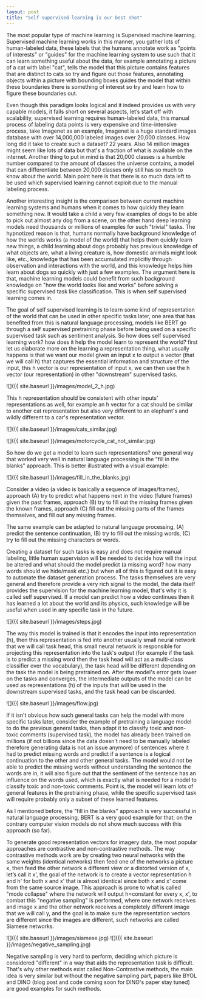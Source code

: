```yaml
---
layout: post
title: "Self-supervised learning is our best shot"
---
```

The most popular type of machine learning is Supervised machine learning. Supervised machine learning works in this manner, you gather lots of human-labeled data, these labels that the humans annotate work as "points of interests" or "guides" for the machine learning system to use such that it can learn something useful about the data, for example annotating a picture of a cat with label "cat", tells the model that this picture contains features that are distinct to cats so try and figure out those features, annotating objects within a picture with bounding boxes guides the model that within these boundaries there is something of interest so try and learn how to figure these boundaries out.

 Even though this paradigm looks logical and it indeed provides us with very capable models, it falls short on several aspects, let’s start off with scalability, supervised learning requires human-labeled data, this manual process of labeling data points is very expensive and time-intensive process, take Imagenet as an example, Imagenet is a huge standard images database with over 14,000,000 labeled images over 20,000 classes. How long did it take to create such a dataset? 22 years. Also 14 million images might seem like lots of data but that's a fraction of what is available on the internet. Another thing to put in mind is that 20,000 classes is a humble number compared to the amount of classes the universe contains, a model that can differentiate between 20,000 classes only still has so much to know about the world. Main point here is that there is so much data left to be used which supervised learning cannot exploit due to the manual labeling process.

Another interesting insight is the comparison between current machine learning systems and humans when it comes to how quickly they learn something new. It would take a child a very few examples of dogs to be able to pick out almost any dog from a scene, on the other hand deep learning models need thousands or millions of examples for such "trivial" tasks. The hypnotized reason is that, humans normally have background knowledge of how the worlds works (a model of the world) that helps them quickly learn new things, a child learning about dogs probably has previous knowledge of what objects are, what a living creature is, how domestic animals might look like, etc., knowledge that has been accumulated implicitly through observation and interactions with the world, and this knowledge helps him learn about dogs so quickly with just a few examples. The argument here is that, machine learning models could benefit from such background knowledge on "how the world looks like and works" before solving a specific supervised task like classification. This is when self supervised learning comes in.

The goal of self supervised learning is to learn some kind of representation of the world that can be used in other specific tasks later, one area that has benefited from this is natural language processing, models like BERT go through a self supervised pretraining phase before being used on a specific supervised task such as sentiment analysis. So how does self supervised learning work? how does it help the model learn to represent the world? first let us elaborate more on the learning a representation thing, what usually happens is that we want our model given an input x to output a vector (that we will call h) that captures the essential information and structure of the input, this h vector is our representation of input x, we can then use the h vector (our representation) in other "downstream" supervised tasks.

![]({{ site.baseurl }}/images/model_2_h.jpg)

This h representation should be consistent with other inputs' representations as well, for example an h vector for a cat should be similar to another cat representation but also very different to an elephant's and wildly different to a car's representation vector.

![]({{ site.baseurl }}/images/cats_similar.jpg)

![]({{ site.baseurl }}/images/motorcycle_cat_not_similar.jpg)

So how do we get a model to learn such representations? one general way that worked very well in natural language processing is the "fill in the blanks" approach. This is better illustrated with a visual example:

![]({{ site.baseurl }}/images/fill_in_the_blanks.jpg)

Consider a video (a video is basically a sequence of images/frames), approach (A) try to predict what happens next in the video (future frames) given the past frames, approach (B) try to fill out the missing frames given the known frames, approach (C) fill out the missing parts of the frames themselves, and fill out any missing frames.

The same example can be adapted to natural language processing, (A) predict the sentence continuation, (B) try to fill out the missing words, (C) try to fill out the missing characters or words.

Creating a dataset for such tasks is easy and does not require manual labeling, little human supervision will be needed to decide how will the input be altered and what should the model predict (a missing word? how many words should we hide/mask etc.) but when all of this is figured out it is easy to automate the dataset generation process. The tasks themselves are very general and therefore provide a very rich signal to the model, the data itself provides the supervision for the machine learning model, that's why it is called self supervised. If a model can predict how a video continues then it has learned a lot about the world and its physics, such knowledge will be useful when used in any specific task in the future.

![]({{ site.baseurl }}/images/steps.jpg)

The way this model is trained is that it encodes the input into representation (h), then this representation is fed into another usually small neural network that we will call task head, this small neural network is responsible for projecting this representation into the task's output (for example if the task is to predict a missing word then the task head will act as a multi-class classifier over the vocabulary), the task head will be different depending on the task the model is being pretrained on.
After the model's error gets lower on the tasks and converges, the intermediate outputs of the model can be used as representations (h) of the inputs that will be used in the downstream supervised tasks, and the task head can be discarded.

![]({{ site.baseurl }}/images/flow.jpg)

If it isn't obvious how such general tasks can help the model with more specific tasks later, consider the example of pretraining a language model to do the previous general tasks, then adapt it to classify toxic and non-toxic comments (supervised task), the model has already been trained on millions (if not billions since the data doesn't need to be manually labeled therefore generating data is not an issue anymore) of sentences where it had to predict missing words and predict if a sentence is a logical continuation to the other and other general tasks. The model would not be able to predict the missing words without understanding the sentence the words are in, it will also figure out that the sentiment of the sentence has an influence on the words used, which is exactly what is needed for a model to classify toxic and non-toxic comments. Point is, the model will learn lots of general features in the pretraining phase, while the specific supervised task will require probably only a subset of these learned features.

As I mentioned before, the "fill in the blanks" approach is very successful in natural language processing, BERT is a very good example for that; on the contrary computer vision models do not show much success with this approach (so far).

To generate good representation vectors for imagery data, the most popular approaches are contrastive and non-contrastive methods. The way contrastive methods work are by creating two neural networks with the same weights (identical networks) then feed one of the networks a picture x, then feed the other network a different view or a distorted version of x, let’s call it x', the goal of the network is to create a vector representation h and h' for both x and x' that is almost identical since both x and x' come from the same source image. This approach is prone to what is called "mode collapse" where the network will output h=constant for every x, x', to combat this "negative sampling" is performed, where one network receives and image x and the other network receives a completely different image that we will call y, and the goal is to make sure the representation vectors are different since the images are different, such networks are called Siamese networks.

![]({{ site.baseurl }}/images/siamese.jpg)
![]({{ site.baseurl }}/images/negative_sampling.jpg)

Negative sampling is very hard to perform, deciding which picture is considered "different" in a way that aids the representation task is difficult. That's why other methods exist called Non-Contrastive methods, the main idea is very similar but without the negative sampling part, papers like BYOL and DINO (blog post and code coming soon for DINO's paper stay tuned) are good examples for such methods.



